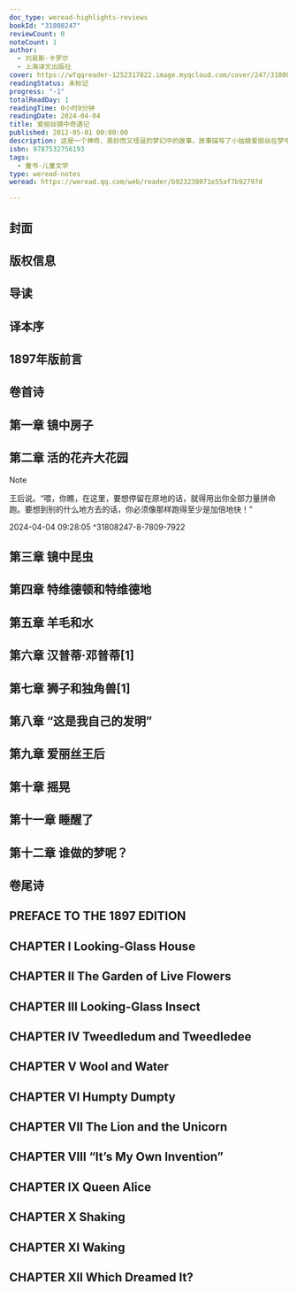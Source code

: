 ```yaml
---
doc_type: weread-highlights-reviews
bookId: "31808247"
reviewCount: 0
noteCount: 1
author:
  - 刘易斯·卡罗尔
  - 上海译文出版社
cover: https://wfqqreader-1252317822.image.myqcloud.com/cover/247/31808247/t7_31808247.jpg
readingStatus: 未标记
progress: "-1"
totalReadDay: 1
readingTime: 0小时0分钟
readingDate: 2024-04-04
title: 爱丽丝镜中奇遇记
published: 2012-05-01 00:00:00
description: 这是一个神奇、美妙而又怪诞的梦幻中的故事。故事描写了小姑娘爱丽丝在梦中种种神奇虚幻的经历。她走进了镜中世界，遭遇了装腔作势、奇笨无比的红白棋王后；好和花儿说话、与动物昆虫共处……当爱丽丝走入镜中，时光发生了倒流，出现了许多奇怪的情景：原本沉默的花草动物也开口说话了；绵羊戴着眼镜在织毛衣；在那些怪物的眼中，人才是真正可笑、不可思议的怪物。卡罗尔根据镜中影像与真实形象相反的基本原理，将爱丽丝的这一场梦发生的场地设计在镜子之中。镜中的一切景象都是颠倒的，制造了十分荒诞而又滑稽可笑的效果。
isbn: 9787532756193
tags:
  - 童书-儿童文学
type: weread-notes
weread: https://weread.qq.com/web/reader/b923238071e55af7b92797d

---
```



## 封面

## 版权信息

## 导读

## 译本序

## 1897年版前言

## 卷首诗

## 第一章 镜中房子

## 第二章 活的花卉大花园

> [!NOTE] 
> 王后说。“喂，你瞧，在这里，要想停留在原地的话，就得用出你全部力量拼命跑。要想到别的什么地方去的话，你必须像那样跑得至少是加倍地快！”
> 
> 2024-04-04 09:28:05 ^31808247-8-7809-7922

## 第三章 镜中昆虫

## 第四章 特维德顿和特维德地

## 第五章 羊毛和水

## 第六章 汉普蒂·邓普蒂[1]

## 第七章 狮子和独角兽[1]

## 第八章 “这是我自己的发明”

## 第九章 爱丽丝王后

## 第十章 摇晃

## 第十一章 睡醒了

## 第十二章 谁做的梦呢？

## 卷尾诗

## PREFACE TO THE 1897 EDITION

## CHAPTER Ⅰ Looking-Glass House

## CHAPTER Ⅱ The Garden of Live Flowers

## CHAPTER Ⅲ Looking-Glass Insect

## CHAPTER Ⅳ Tweedledum and Tweedledee

## CHAPTER Ⅴ Wool and Water

## CHAPTER Ⅵ Humpty Dumpty

## CHAPTER Ⅶ The Lion and the Unicorn

## CHAPTER Ⅷ “It’s My Own Invention”

## CHAPTER Ⅸ Queen Alice

## CHAPTER Ⅹ Shaking

## CHAPTER Ⅺ Waking

## CHAPTER Ⅻ Which Dreamed It?

